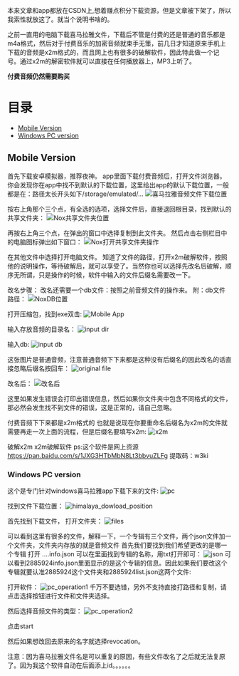 本来文章和app都放在CSDN上,想着赚点积分下载资源，但是文章被下架了，所以我索性就放这了。就当个说明书啥的。

之前一直用的电脑下载喜马拉雅文件，下载后不管是付费的还是普通的音乐都是m4a格式，然后对于付费音乐的加密音频就束手无策，前几日才知道原来手机上下载的音频是x2m格式的，而且网上也有很多的破解软件，因此特此做一个记号。通过x2m的解密软件就可以直接在任何播放器上，MP3上听了。

**付费音频仍然需要购买**

# 目录
* [Mobile Version](#mobile-version)
* [Windows PC version](#windows-pc-version)

## Mobile Version

首先下载安卓模拟器，推荐夜神。
app里面下载付费音频后，打开文件浏览器。你会发现你在app中找不到默认的下载位置，这里给出app的默认下载位置，一般都是在：路径太长开头如下/storage/emulated/…
![喜马拉雅音频文件下载位置](./images/nox_download_position.png)

按右上角那个三个点，有全选的选项，选择文件后，直接退回根目录，找到默认的共享文件夹：
![Nox共享文件夹位置](./images/nox_share_position.png)

再按右上角三个点，在弹出的窗口中选择复制到此文件夹。
然后点击右侧栏目中的电脑图标弹出如下窗口：
![Nox打开共享文件夹操作](./images/nox_cpy_operation.png)

在其他文件中选择打开电脑文件。
知道了文件的路径，打开x2m破解软件，按照他的说明操作，等待破解后，就可以享受了。当然你也可以选择先改名后破解，顺序无所谓，只是操作的时候，软件中输入的文件后缀名需要改一下。

改名步骤：
改名还需要一个db文件：按照之前音频文件的操作来。
附：db文件路径：
![NoxDB位置](./images/nox_db_position.png)

打开压缩包，找到exe双击:
![Mobile App](./images/mobile_exe.png)

输入存放音频的目录名：
![input dir](./images/input_dir.png)

输入db:
![input db](./images/input_db.png)

这张图片是普通音频，注意普通音频下下来都是这种没有后缀名的因此改名的话直接忽略后缀名按回车：
![original file](./images/mobile_original_files.png)

改名后：
![改名后](./images/mobile_after_opearting.png)

这里如果发生错误会打印出错误信息，然后如果你文件夹中包含不同格式的文件，那必然会发生找不到文件的错误，这是正常的，请自己忽略。

付费音频下下来都是x2m格式的
也就是说现在你要重命名后缀名为x2m的文件就需要再走一次上面的流程，但是后缀名要填写x2m:
![x2m](./images/x2m_example.png)

破解x2m
x2m破解软件 ps:这个软件是网上资源
https://pan.baidu.com/s/1JXG3HTbMbN8Lt3bbvuZLFg
提取码：w3ki

### Windows PC version

这个是专门针对windows喜马拉雅app下载下来的文件:
![pc](./images/pc/pc_exe.png)

找到文件下载位置：
![himalaya_dowload_position](./images/pc/himalaya_dowload_position.png)

首先找到下载文件， 打开文件夹：
![files](./images/pc/files.png)

可以看到这里有很多的文件，解释一下，一个专辑有三个文件，两个json文件加一个文件夹，文件夹内存放的就是音频文件
首先我们要找到我们希望更改的是哪一个专辑 打开 ....info.json 可以在里面找到专辑的名称，用txt打开即可：
![json](./images/pc/infojson.png)
可以看到2885924info.json里面显示的是这个专辑的信息。因此如果我们要改这个专辑就要认准2885924这个文件夹和2885924list.json这两个文件:
 
打开软件：
![pc_operation1](./images/pc/pc_operation1.png)
千万不要选错，另外不支持直接打路径和复制，请点击选择按钮进行文件和文件夹选择。

然后选择音频文件的类型：
![pc_operation2](./images/pc/pc_operation2.png)

点击start

然后如果想改回去原来的名字就选择revocation。

注意：因为喜马拉雅文件名是可以重复的原因，有些文件改名了之后就无法复原了。因为我这个软件自动在后面添上id。。。。。。
